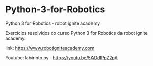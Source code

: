 # Python-3-for-Robotics
Python 3 for Robotics - robot ignite academy

Exercicios resolvidos do curso Python 3 for Robotics da robot ignite academy.

link: https://www.robotigniteacademy.com

Youtube: 
labirinto.py - https://youtu.be/5ADdIPpZ2pA
